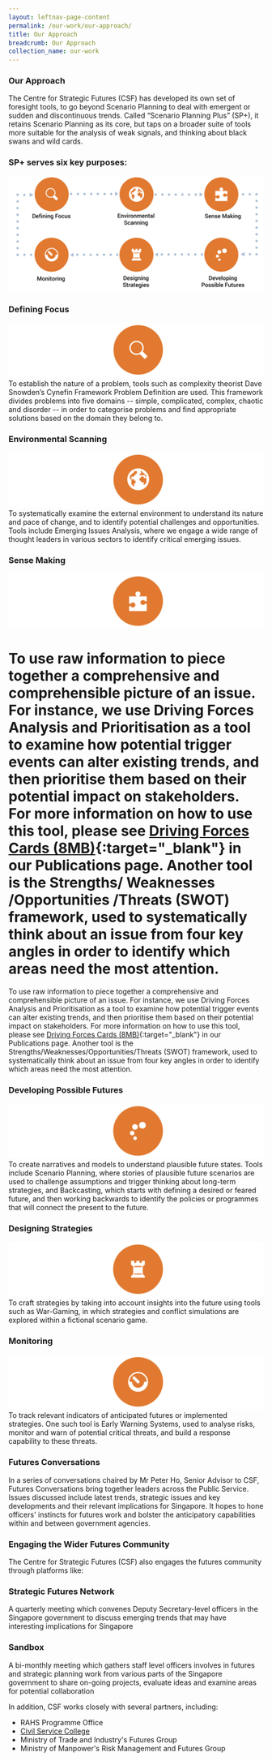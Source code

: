 ```yaml
---
layout: leftnav-page-content
permalink: /our-work/our-approach/ 
title: Our Approach
breadcrumb: Our Approach
collection_name: our-work
---
```


### **Our Approach**

The Centre for Strategic Futures (CSF) has developed its own set of foresight tools, to go beyond Scenario Planning to deal with emergent or sudden and discontinuous trends. Called “Scenario Planning Plus” (SP+), it retains Scenario Planning as its core, but taps on a broader suite of tools more suitable for the analysis of weak signals, and thinking about black swans and wild cards.

### **SP+ serves six key purposes:**

![Image1](/files/media-centre/NewDefiningFocus.jpg) 


### **Defining Focus**
![Image1.5](/files/media-centre/Circle1.jpg)  
To establish the nature of a problem, tools such as complexity theorist Dave Snowden’s Cynefin Framework Problem Definition are used. This framework divides problems into five domains -- simple, complicated, complex, chaotic and disorder -- in order to categorise problems and find appropriate solutions based on the domain they belong to.  

### **Environmental Scanning**
![Image2](/files/media-centre/Circle2.jpg)  
To systematically examine the external environment to understand its nature and pace of change, and to identify potential challenges and opportunities. Tools include Emerging Issues Analysis, where we engage a wide range of thought leaders in various sectors to identify critical emerging issues.  

### **Sense Making**
![Image3](/files/media-centre/Circle3.jpg)  

To use raw information to piece together a comprehensive and comprehensible picture of an issue. For instance, we use Driving Forces Analysis and Prioritisation as a tool to examine how potential trigger events can alter existing trends, and then prioritise them based on their potential impact on stakeholders. For more information on how to use this tool, please see [Driving Forces Cards (8MB)](/files/media-centre/publications/csf-df-cards.pdf){:target="_blank"} in our Publications page. Another tool is the Strengths/ Weaknesses /Opportunities /Threats (SWOT) framework, used to systematically think about an issue from four key angles in order to identify which areas need the most attention.  
=======
To use raw information to piece together a comprehensive and comprehensible picture of an issue. For instance, we use Driving Forces Analysis and Prioritisation as a tool to examine how potential trigger events can alter existing trends, and then prioritise them based on their potential impact on stakeholders. For more information on how to use this tool, please see [Driving Forces Cards (8MB)](/files/media-centre/publications/csf-df-cards.pdf){:target="_blank"} in our Publications page. Another tool is the Strengths/Weaknesses/Opportunities/Threats (SWOT) framework, used to systematically think about an issue from four key angles in order to identify which areas need the most attention.


### **Developing Possible Futures**
![Image6](/files/media-centre/Circle4.jpg)  
To create narratives and models to understand plausible future states. Tools include Scenario Planning, where stories of plausible future scenarios are used to challenge assumptions and trigger thinking about long-term strategies, and Backcasting, which starts with defining a desired or feared future, and then working backwards to identify the policies or programmes that will connect the present to the future.  

### **Designing Strategies**
![Image5](/files/media-centre/Circle5.jpg)  
To craft strategies by taking into account insights into the future using tools such as War-Gaming, in which strategies and conflict simulations are explored within a fictional scenario game.  

### **Monitoring**
![Image4](/files/media-centre/Circle6.jpg)  
To track relevant indicators of anticipated futures or implemented strategies. One such tool is Early Warning Systems, used to analyse risks, monitor and warn of potential critical threats, and build a response capability to these threats.  



### **Futures Conversations**

In a series of conversations chaired by Mr Peter Ho, Senior Advisor to CSF, Futures Conversations bring together leaders across the Public Service. Issues discussed include latest trends, strategic issues and key developments and their relevant implications for Singapore. It hopes to hone officers' instincts for futures work and bolster the anticipatory capabilities within and between government agencies.  

### **Engaging the Wider Futures Community**

The Centre for Strategic Futures (CSF) also engages the futures community through platforms like:

### **Strategic Futures Network** 

A quarterly meeting which convenes Deputy Secretary-level officers in the Singapore government to discuss emerging trends that may have interesting implications for Singapore

### **Sandbox**

A bi-monthly meeting which gathers staff level officers involves in futures and strategic planning work from various parts of the Singapore government to share on-going projects, evaluate ideas and examine areas for potential collaboration

In addition, CSF works closely with several partners, including:

* RAHS Programme Office  
* [Civil Service College](https://www.cscollege.gov.sg/Pages/Default.aspx)
* Ministry of Trade and Industry's Futures Group
* Ministry of Manpower's Risk Management and Futures Group
